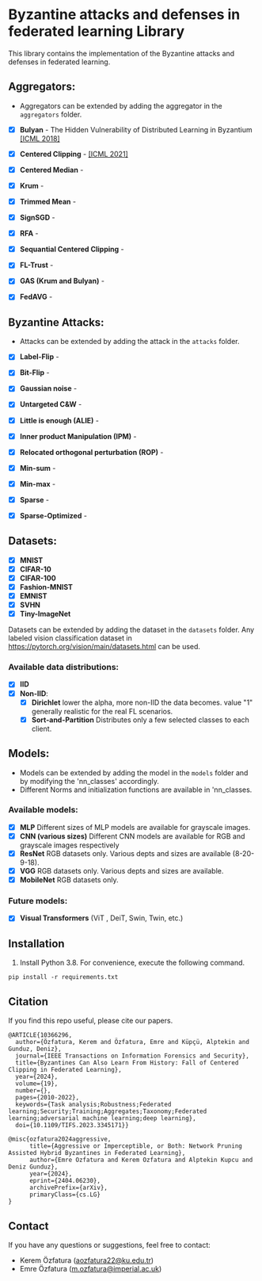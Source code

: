# Byzantine attacks and defenses in federated learning Library

This library contains the implementation of the Byzantine attacks and defenses in federated learning.

## Aggregators:
- Aggregators can be extended by adding the aggregator in the `aggregators` folder.


- [x] **Bulyan** - The Hidden Vulnerability of Distributed Learning in Byzantium [[ICML 2018]](https://proceedings.mlr.press/v80/mhamdi18a.html)
- [x] **Centered Clipping** - [[ICML 2021]](http://proceedings.mlr.press/v139/karimireddy21a.html)
- [x] **Centered Median** - 
- [x] **Krum** - 
- [x] **Trimmed Mean** - 
- [x] **SignSGD** - 
- [x] **RFA** - 
- [x] **Sequantial Centered Clipping** -  
- [x] **FL-Trust** - 
- [x] **GAS (Krum and Bulyan)** - 
- [x] **FedAVG** -


## Byzantine Attacks:
- Attacks can be extended by adding the attack in the `attacks` folder.


- [x] **Label-Flip** -
- [x] **Bit-Flip** - 
- [x] **Gaussian noise** - 
- [x] **Untargeted C&W** - 
- [x] **Little is enough (ALIE)** - 
- [x] **Inner product Manipulation (IPM)** - 
- [x] **Relocated orthogonal perturbation (ROP)** - 
- [x] **Min-sum** - 
- [x] **Min-max** - 
- [x] **Sparse** - 
- [x] **Sparse-Optimized** - 


## Datasets:
- [x] **MNIST**
- [x] **CIFAR-10**
- [x] **CIFAR-100**
- [x] **Fashion-MNIST**
- [x] **EMNIST**
- [x] **SVHN**
- [x] **Tiny-ImageNet**

Datasets can be extended by adding the dataset in the `datasets` folder. Any labeled vision classification dataset in https://pytorch.org/vision/main/datasets.html can be used.


### Available data distributions:
- [x] **IID**
- [x] **Non-IID**: 
    - [x] **Dirichlet** lower the alpha, more non-IID the data becomes. value "1" generally realistic for the real FL scenarios.
    - [x] **Sort-and-Partition** Distributes only a few selected classes to each client.

## Models:
- Models can be extended by adding the model in the `models` folder and by modifying the 'nn_classes' accordingly.
- Different Norms and initialization functions are available in 'nn_classes.


### Available models:
- [x] **MLP** Different sizes of MLP models are available for grayscale images.
- [x] **CNN (various sizes)** Different CNN models are available for RGB and grayscale images respectively
- [x] **ResNet** RGB datasets only. Various depts and sizes are available (8-20-9-18).
- [x] **VGG** RGB datasets only. Various depts and sizes are available.
- [x] **MobileNet** RGB datasets only.

### Future models:
- [x] **Visual Transformers** (ViT , DeiT, Swin, Twin, etc.) 


## Installation

1. Install Python 3.8. For convenience, execute the following command.

```
pip install -r requirements.txt
```

## Citation

If you find this repo useful, please cite our papers.

```
@ARTICLE{10366296,
  author={Özfatura, Kerem and Özfatura, Emre and Küpçü, Alptekin and Gunduz, Deniz},
  journal={IEEE Transactions on Information Forensics and Security}, 
  title={Byzantines Can Also Learn From History: Fall of Centered Clipping in Federated Learning}, 
  year={2024},
  volume={19},
  number={},
  pages={2010-2022},
  keywords={Task analysis;Robustness;Federated learning;Security;Training;Aggregates;Taxonomy;Federated learning;adversarial machine learning;deep learning},
  doi={10.1109/TIFS.2023.3345171}}
```

```
@misc{ozfatura2024aggressive,
      title={Aggressive or Imperceptible, or Both: Network Pruning Assisted Hybrid Byzantines in Federated Learning}, 
      author={Emre Ozfatura and Kerem Ozfatura and Alptekin Kupcu and Deniz Gunduz},
      year={2024},
      eprint={2404.06230},
      archivePrefix={arXiv},
      primaryClass={cs.LG}
}
```

## Contact
If you have any questions or suggestions, feel free to contact:

- Kerem Özfatura (aozfatura22@ku.edu.tr)
- Emre Özfatura (m.ozfatura@imperial.ac.uk)
